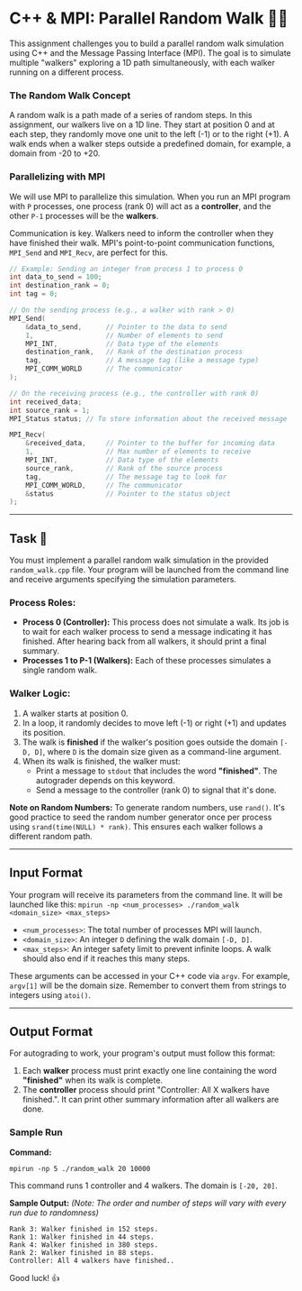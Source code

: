 # C++ & MPI: Parallel Random Walk 🚶‍♂️

This assignment challenges you to build a parallel random walk simulation using C++ and the Message Passing Interface (MPI). The goal is to simulate multiple "walkers" exploring a 1D path simultaneously, with each walker running on a different process.

### The Random Walk Concept

A random walk is a path made of a series of random steps. In this assignment, our walkers live on a 1D line. They start at position 0 and at each step, they randomly move one unit to the left (-1) or to the right (+1). A walk ends when a walker steps outside a predefined domain, for example, a domain from -20 to +20.

### Parallelizing with MPI

We will use MPI to parallelize this simulation. When you run an MPI program with `P` processes, one process (rank 0) will act as a **controller**, and the other `P-1` processes will be the **walkers**.

Communication is key. Walkers need to inform the controller when they have finished their walk. MPI's point-to-point communication functions, `MPI_Send` and `MPI_Recv`, are perfect for this.

```cpp
// Example: Sending an integer from process 1 to process 0
int data_to_send = 100;
int destination_rank = 0;
int tag = 0;

// On the sending process (e.g., a walker with rank > 0)
MPI_Send(
    &data_to_send,      // Pointer to the data to send
    1,                  // Number of elements to send
    MPI_INT,            // Data type of the elements
    destination_rank,   // Rank of the destination process
    tag,                // A message tag (like a message type)
    MPI_COMM_WORLD      // The communicator
);

// On the receiving process (e.g., the controller with rank 0)
int received_data;
int source_rank = 1;
MPI_Status status; // To store information about the received message

MPI_Recv(
    &received_data,     // Pointer to the buffer for incoming data
    1,                  // Max number of elements to receive
    MPI_INT,            // Data type of the elements
    source_rank,        // Rank of the source process
    tag,                // The message tag to look for
    MPI_COMM_WORLD,     // The communicator
    &status             // Pointer to the status object
);
```

---

## Task 🎯

You must implement a parallel random walk simulation in the provided `random_walk.cpp` file. Your program will be launched from the command line and receive arguments specifying the simulation parameters.

### Process Roles:

- **Process 0 (Controller):** This process does not simulate a walk. Its job is to wait for each walker process to send a message indicating it has finished. After hearing back from all walkers, it should print a final summary.
- **Processes 1 to P-1 (Walkers):** Each of these processes simulates a single random walk.

### Walker Logic:

1.  A walker starts at position 0.
2.  In a loop, it randomly decides to move left (-1) or right (+1) and updates its position.
3.  The walk is **finished** if the walker's position goes outside the domain `[-D, D]`, where `D` is the domain size given as a command-line argument.
4.  When its walk is finished, the walker must:
    - Print a message to `stdout` that includes the word **"finished"**. The autograder depends on this keyword.
    - Send a message to the controller (rank 0) to signal that it's done.

**Note on Random Numbers:** To generate random numbers, use `rand()`. It's good practice to seed the random number generator once per process using `srand(time(NULL) * rank)`. This ensures each walker follows a different random path.

---

## Input Format

Your program will receive its parameters from the command line. It will be launched like this:
`mpirun -np <num_processes> ./random_walk <domain_size> <max_steps>`

- `<num_processes>`: The total number of processes MPI will launch.
- `<domain_size>`: An integer `D` defining the walk domain `[-D, D]`.
- `<max_steps>`: An integer safety limit to prevent infinite loops. A walk should also end if it reaches this many steps.

These arguments can be accessed in your C++ code via `argv`. For example, `argv[1]` will be the domain size. Remember to convert them from strings to integers using `atoi()`.

---

## Output Format

For autograding to work, your program's output must follow this format:

1.  Each **walker** process must print exactly one line containing the word **"finished"** when its walk is complete.
2.  The **controller** process should print "Controller: All X walkers have finished.". It can print other summary information after all walkers are done.

### Sample Run

**Command:**

```shell
mpirun -np 5 ./random_walk 20 10000
```

This command runs 1 controller and 4 walkers. The domain is `[-20, 20]`.

**Sample Output:**
_(Note: The order and number of steps will vary with every run due to randomness)_

```
Rank 3: Walker finished in 152 steps.
Rank 1: Walker finished in 44 steps.
Rank 4: Walker finished in 380 steps.
Rank 2: Walker finished in 88 steps.
Controller: All 4 walkers have finished..
```

Good luck\! 👍
